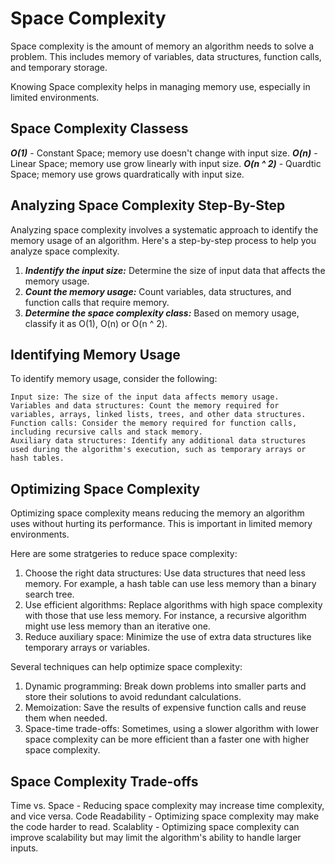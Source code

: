 # Space Complexity

Space complexity is the amount of memory an algorithm needs to solve a problem. This includes memory of variables, data structures, function calls,
and temporary storage. 

Knowing Space complexity helps in managing memory use, especially in limited environments.

## Space Complexity Classess

***O(1)*** - Constant Space; memory use doesn't change with input size. 
***O(n)*** - Linear Space; memory use grow linearly with input size. 
***O(n ^ 2)*** - Quardtic Space; memory use grows quardratically with input size. 

## Analyzing Space Complexity Step-By-Step

Analyzing space complexity involves a systematic approach to identify the memory usage of an algorithm. Here's a step-by-step process to help you analyze space complexity. 

1. ***Indentify the input size:*** Determine the size of input data that affects the memory usage. 
2. ***Count the memory usage:*** Count variables, data structures, and function calls that require memory. 
3. ***Determine the space complexity class:*** Based on memory usage, classify it as O(1), O(n) or O(n ^ 2).

## Identifying Memory Usage

To identify memory usage, consider the following:

    Input size: The size of the input data affects memory usage.
    Variables and data structures: Count the memory required for variables, arrays, linked lists, trees, and other data structures.
    Function calls: Consider the memory required for function calls, including recursive calls and stack memory.
    Auxiliary data structures: Identify any additional data structures used during the algorithm's execution, such as temporary arrays or hash tables.

## Optimizing Space Complexity

Optimizing space complexity means reducing the memory an algorithm uses without hurting its performance. This is important in limited memory environments.

Here are some stratgeries to reduce space complexity: 

1. Choose the right data structures: Use data structures that need less memory. For example, a hash table can use less memory than a binary search tree.
2. Use efficient algorithms: Replace algorithms with high space complexity with those that use less memory. For instance, a recursive algorithm might use less memory than an iterative one.
3. Reduce auxiliary space: Minimize the use of extra data structures like temporary arrays or variables.

Several techniques can help optimize space complexity:

1. Dynamic programming: Break down problems into smaller parts and store their solutions to avoid redundant calculations.
2. Memoization: Save the results of expensive function calls and reuse them when needed.
3. Space-time trade-offs: Sometimes, using a slower algorithm with lower space complexity can be more efficient than a faster one with higher space complexity.

## Space Complexity Trade-offs

Time vs. Space - Reducing space complexity may increase time complexity, and vice versa.
Code Readability - Optimizing space complexity may make the code harder to read. 
Scalablity - Optimizing space complexity can improve scalability but may limit the algorithm's ability to handle larger inputs. 